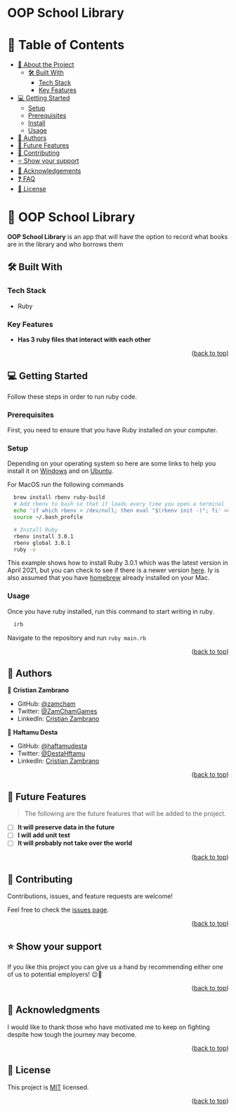# OOP School Library

<a name="readme-top"></a>

<!-- TABLE OF CONTENTS -->

# 📗 Table of Contents

- [📖 About the Project](#about-project)
  - [🛠 Built With](#built-with)
    - [Tech Stack](#tech-stack)
    - [Key Features](#key-features)
- [💻 Getting Started](#getting-started)
  - [Setup](#setup)
  - [Prerequisites](#prerequisites)
  - [Install](#install)
  - [Usage](#usage)
- [👥 Authors](#authors)
- [🔭 Future Features](#future-features)
- [🤝 Contributing](#contributing)
- [⭐️ Show your support](#support)
- [🙏 Acknowledgements](#acknowledgements)
- [❓ FAQ](#faq)
- [📝 License](#license)

<!-- PROJECT DESCRIPTION -->

# 📖 OOP School Library <a name="about-project"></a>

**OOP School Library** is an app that will have the option to  record what books are in the library and who borrows them

## 🛠 Built With <a name="built-with"></a>

### Tech Stack <a name="tech-stack"></a>

- Ruby
  
</details>

<!-- Features -->

### Key Features <a name="key-features"></a>

- **Has 3 ruby files that interact with each other**

<p align="right">(<a href="#readme-top">back to top</a>)</p>

<!-- GETTING STARTED -->

## 💻 Getting Started <a name="getting-started"></a>

Follow these steps in order to run ruby code.

### Prerequisites

First, you need to ensure that you have Ruby installed on your computer. 

### Setup

Depending on your operating system so here are some links to help you install it on [Windows](https://gorails.com/setup/windows/10) and on [Ubuntu](https://www.ruby-lang.org/en/documentation/installation/#apt). 

For MacOS run the following commands

```sh
  brew install rbenv ruby-build
  # Add rbenv to bash so that it loads every time you open a terminal
  echo 'if which rbenv > /dev/null; then eval "$(rbenv init -)"; fi' >> ~/.bash_profile
  source ~/.bash_profile

  # Install Ruby
  rbenv install 3.0.1
  rbenv global 3.0.1
  ruby -v
```

This example shows how to install Ruby 3.0.1 which was the latest version in April 2021, but you can check to see if there is a newer version [here](https://www.ruby-lang.org/en/downloads/releases/). Iy is also assumed that you have [homebrew](https://brew.sh/) already installed on your Mac.

### Usage

Once you have ruby installed, run this command to start writing in ruby.

```sh
  irb
```
Navigate to the repository and run `ruby main.rb`

<p align="right">(<a href="#readme-top">back to top</a>)</p>

<!-- AUTHORS -->

## 👥 Authors <a name="authors"></a>

👤 **Cristian Zambrano**

- GitHub: [@zamcham](https://github.com/zamcham)
- Twitter: [@ZamChamGames](https://twitter.com/zamchamgames)
- LinkedIn: [Cristian Zambrano](https://www.linkedin.com/in/cristian-zamcham/)

👤 **Haftamu Desta**

- GitHub: [@haftamudesta](https://github.com/haftamudesta)
- Twitter: [@DestaHftamu](https://twitter.com/DestaHftamu)
- LinkedIn: [Cristian Zambrano](https://linkedin.com/in/haftamu-desta)

<p align="right">(<a href="#readme-top">back to top</a>)</p>

<!-- FUTURE FEATURES -->

## 🔭 Future Features <a name="future-features"></a>

> The following are the future features that will be added to the project.

- [ ] **It will preserve data in the future**
- [ ] **I will add unit test**
- [ ] **It will probably not take over the world**

<p align="right">(<a href="#readme-top">back to top</a>)</p>

<!-- CONTRIBUTING -->

## 🤝 Contributing <a name="contributing"></a>

Contributions, issues, and feature requests are welcome!

Feel free to check the [issues page](../../issues/).

<p align="right">(<a href="#readme-top">back to top</a>)</p>

<!-- SUPPORT -->

## ⭐️ Show your support <a name="support"></a>

If you like this project you can give us a hand by recommending either one of us to potential employers! 😉🤝

<p align="right">(<a href="#readme-top">back to top</a>)</p>

<!-- ACKNOWLEDGEMENTS -->

## 🙏 Acknowledgments <a name="acknowledgements"></a>

I would like to thank those who have motivated me to keep on fighting despite how tough the journey may become.

<p align="right">(<a href="#readme-top">back to top</a>)</p>

<!-- LICENSE -->

## 📝 License <a name="license"></a>

This project is [MIT](./LICENSE) licensed.

<p align="right">(<a href="#readme-top">back to top</a>)</p>
